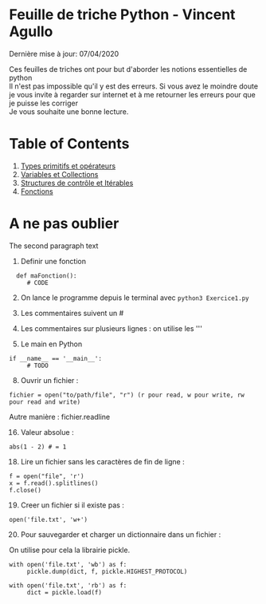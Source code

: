 Feuille de triche Python - Vincent Agullo
=========================
Dernière mise à jour: 07/04/2020

Ces feuilles de triches ont pour but d'aborder les notions essentielles de python  
Il n'est pas impossible qu'il y est des erreurs. Si vous avez le moindre doute je vous invite à regarder sur internet et à me retourner les erreurs pour que je puisse les corriger  
Je vous souhaite une bonne lecture.

# Table of Contents
1. [Types primitifs et opérateurs](1_Types_primitifs_et_opérateurs.md)
2. [Variables et Collections](2_Variables_et_Collections.md)
3. [Structures de contrôle et Itérables](3_Structures_de_contrôle_et_Itérables.md)
4. [Fonctions](4_Fonctions.md)


# A ne pas oublier
The second paragraph text
1. Definir une fonction 
```
  def maFonction():
     # CODE
```
2. On lance le programme depuis le terminal avec `python3 Exercice1.py`

3. Les commentaires suivent un #

4. Les commentaires sur plusieurs lignes : on utilise les '''

5. Le main en Python
```
if __name__ == '__main__':
     # TODO
```

8. Ouvrir un fichier :

```
fichier = open("to/path/file", "r") (r pour read, w pour write, rw pour read and write)
```
Autre manière :
fichier.readline

16. Valeur absolue :
```
abs(1 - 2) # = 1
```
18. Lire un fichier sans les caractères de fin de ligne :
```
f = open("file", 'r')
x = f.read().splitlines()
f.close()
```

19. Creer un fichier si il existe pas :
```
open('file.txt', 'w+')
```

20. Pour sauvegarder et charger un dictionnaire dans un fichier :

On utilise pour cela la librairie pickle.
```
with open('file.txt', 'wb') as f:
     pickle.dump(dict, f, pickle.HIGHEST_PROTOCOL)

with open('file.txt', 'rb') as f:
     dict = pickle.load(f)
```
